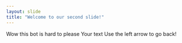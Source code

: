 ```yaml
---
layout: slide
title: "Welcome to our second slide!"
---
```

Wow this bot is hard to please
Your text
Use the left arrow to go back!
